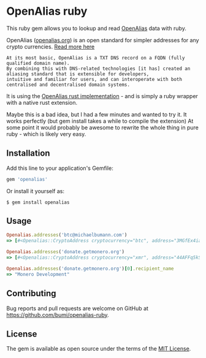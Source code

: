 # OpenAlias ruby

This ruby gem allows you to lookup and read [OpenAlias](https://openalias.org) data with ruby.

OpenAlias ([openalias.org](https://openalias.org)) is an open standard for simpler addresses for any crypto currencies. [Read more here](https://openalias.org)

    At its most basic, OpenAlias is a TXT DNS record on a FQDN (fully qualified domain name). 
    By combining this with DNS-related technologies [it has] created an aliasing standard that is extensible for developers, 
    intuitive and familiar for users, and can interoperate with both centralised and decentralised domain systems.

It is using the [OpenAlias rust implementation](https://github.com/nabijaczleweli/openalias.rs/) - and is simply a ruby wrapper with a native rust extension.

Maybe this is a bad idea, but I had a few minutes and wanted to try it. It works perfectly (but gem install takes a while to compile the extension)
At some point it would probably be awesome to rewrite the whole thing in pure ruby - which is likely very easy.

## Installation

Add this line to your application's Gemfile:

```ruby
gem 'openalias'
```

Or install it yourself as:

    $ gem install openalias

## Usage

```ruby
Openalias.addresses('btc@michaelbumann.com')
=> [#<Openalias::CryptoAddress cryptocurrency="btc", address="3MGfEx4iaVEAy8nD4rWdocgrPo8aCR4Zfa", recipient_name="bumi">]

Openalias.addresses('donate.getmonero.org')
=> [#<Openalias::CryptoAddress cryptocurrency="xmr", address="44AFFq5kSiGBoZ4NMDwYtN18obc8AemS33DBLWs3H7otXft3XjrpDtQGv7SqSsaBYBb98uNbr2VBBEt7f2wfn3RVGQBEP3A", recipient_name="Monero Development", tx_description="Donation to Monero Core Team">, #<Openalias::CryptoAddress cryptocurrency="btc", address="1KTexdemPdxSBcG55heUuTjDRYqbC5ZL8H", recipient_name="Monero Development", tx_description="Donation to Monero Core Team">]

Openalias.addresses('donate.getmonero.org')[0].recipient_name
=> "Monero Development"

```

## Contributing

Bug reports and pull requests are welcome on GitHub at https://github.com/bumi/openalias-ruby.

## License

The gem is available as open source under the terms of the [MIT License](http://opensource.org/licenses/MIT).

